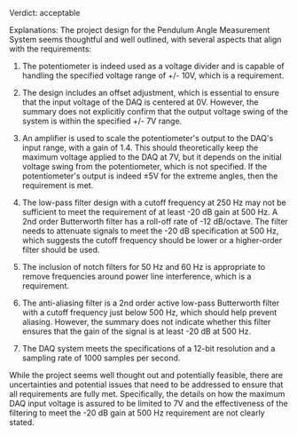 Verdict: acceptable

Explanations: 
The project design for the Pendulum Angle Measurement System seems thoughtful and well outlined, with several aspects that align with the requirements:

1. The potentiometer is indeed used as a voltage divider and is capable of handling the specified voltage range of +/- 10V, which is a requirement.

2. The design includes an offset adjustment, which is essential to ensure that the input voltage of the DAQ is centered at 0V. However, the summary does not explicitly confirm that the output voltage swing of the system is within the specified +/- 7V range.

3. An amplifier is used to scale the potentiometer's output to the DAQ's input range, with a gain of 1.4. This should theoretically keep the maximum voltage applied to the DAQ at 7V, but it depends on the initial voltage swing from the potentiometer, which is not specified. If the potentiometer's output is indeed ±5V for the extreme angles, then the requirement is met.

4. The low-pass filter design with a cutoff frequency at 250 Hz may not be sufficient to meet the requirement of at least -20 dB gain at 500 Hz. A 2nd order Butterworth filter has a roll-off rate of -12 dB/octave. The filter needs to attenuate signals to meet the -20 dB specification at 500 Hz, which suggests the cutoff frequency should be lower or a higher-order filter should be used.

5. The inclusion of notch filters for 50 Hz and 60 Hz is appropriate to remove frequencies around power line interference, which is a requirement.

6. The anti-aliasing filter is a 2nd order active low-pass Butterworth filter with a cutoff frequency just below 500 Hz, which should help prevent aliasing. However, the summary does not indicate whether this filter ensures that the gain of the signal is at least -20 dB at 500 Hz.

7. The DAQ system meets the specifications of a 12-bit resolution and a sampling rate of 1000 samples per second.

While the project seems well thought out and potentially feasible, there are uncertainties and potential issues that need to be addressed to ensure that all requirements are fully met. Specifically, the details on how the maximum DAQ input voltage is assured to be limited to 7V and the effectiveness of the filtering to meet the -20 dB gain at 500 Hz requirement are not clearly stated.
